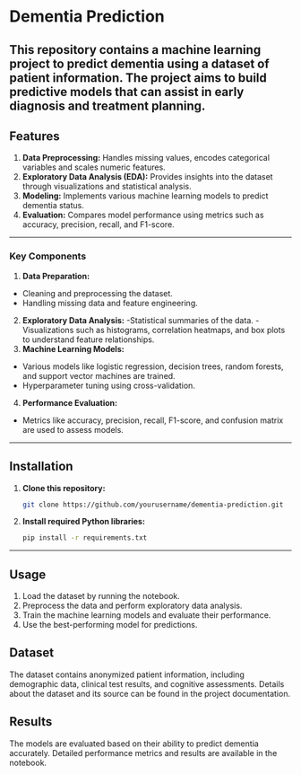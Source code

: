 # Dementia Prediction
This repository contains a machine learning project to predict dementia using a dataset of patient information. The project aims to build predictive models that can assist in early diagnosis and treatment planning.
---
## Features
1. **Data Preprocessing:** Handles missing values, encodes categorical variables and scales numeric features.
2. **Exploratory Data Analysis (EDA):** Provides insights into the dataset through visualizations and statistical analysis.
3. **Modeling:** Implements various machine learning models to predict dementia status.
4. **Evaluation:** Compares model performance using metrics such as accuracy, precision, recall, and F1-score.
---
### Key Components
1. **Data Preparation:**
- Cleaning and preprocessing the dataset.
- Handling missing data and feature engineering.
2. **Exploratory Data Analysis:**
-Statistical summaries of the data.
-Visualizations such as histograms, correlation heatmaps, and box plots to understand feature relationships.
3. **Machine Learning Models:**
- Various models like logistic regression, decision trees, random forests, and support vector machines are trained.
- Hyperparameter tuning using cross-validation.
4. **Performance Evaluation:**
- Metrics like accuracy, precision, recall, F1-score, and confusion matrix are used to assess models.
---
## Installation
1. **Clone this repository:**
   ```bash
   git clone https://github.com/yourusername/dementia-prediction.git
2. **Install required Python libraries:**
   ```bash
   pip install -r requirements.txt
---
## Usage
1. Load the dataset by running the notebook.
2. Preprocess the data and perform exploratory data analysis.
3. Train the machine learning models and evaluate their performance.
4. Use the best-performing model for predictions.

## Dataset
The dataset contains anonymized patient information, including demographic data, clinical test results, and cognitive assessments. Details about the dataset and its source can be found in the project documentation.

## Results
The models are evaluated based on their ability to predict dementia accurately. Detailed performance metrics and results are available in the notebook.
